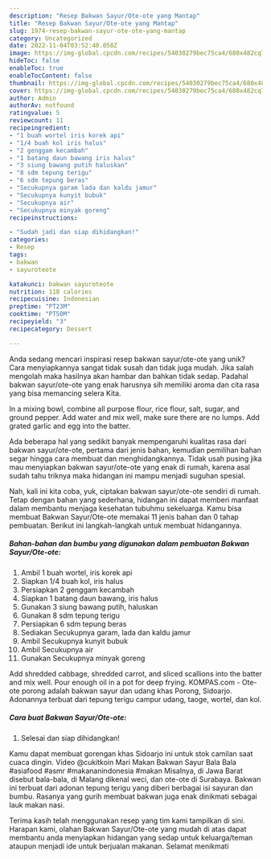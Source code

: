 ```yaml
---
description: "Resep Bakwan Sayur/Ote-ote yang Mantap"
title: "Resep Bakwan Sayur/Ote-ote yang Mantap"
slug: 1974-resep-bakwan-sayur-ote-ote-yang-mantap
category: Uncategorized
date: 2022-11-04T03:52:40.058Z
image: https://img-global.cpcdn.com/recipes/54030279bec75ca4/680x482cq70/bakwan-sayurote-ote-foto-resep-utama.jpg
hideToc: false
enableToc: true
enableTocContent: false
thumbnail: https://img-global.cpcdn.com/recipes/54030279bec75ca4/680x482cq70/bakwan-sayurote-ote-foto-resep-utama.jpg
cover: https://img-global.cpcdn.com/recipes/54030279bec75ca4/680x482cq70/bakwan-sayurote-ote-foto-resep-utama.jpg
author: Admin
authorAv: notfound
ratingvalue: 5
reviewcount: 11
recipeingredient:
- "1 buah wortel iris korek api"
- "1/4 buah kol iris halus"
- "2 genggam kecambah"
- "1 batang daun bawang iris halus"
- "3 siung bawang putih haluskan"
- "8 sdm tepung terigu"
- "6 sdm tepung beras"
- "Secukupnya garam lada dan kaldu jamur"
- "Secukupnya kunyit bubuk"
- "Secukupnya air"
- "Secukupnya minyak goreng"
recipeinstructions:

- "Sudah jadi dan siap dihidangkan!"
categories:
- Resep
tags:
- bakwan
- sayuroteote

katakunci: bakwan sayuroteote 
nutrition: 118 calories
recipecuisine: Indonesian
preptime: "PT23M"
cooktime: "PT50M"
recipeyield: "3"
recipecategory: Dessert

---
```





Anda sedang mencari inspirasi resep bakwan sayur/ote-ote yang unik? Cara menyiapkannya sangat tidak susah dan tidak juga mudah. Jika salah mengolah maka hasilnya akan hambar dan bahkan tidak sedap. Padahal bakwan sayur/ote-ote yang enak harusnya sih memiliki aroma dan cita rasa yang bisa memancing selera Kita.





In a mixing bowl, combine all purpose flour, rice flour, salt, sugar, and ground pepper. Add water and mix well, make sure there are no lumps. Add grated garlic and egg into the batter.

Ada beberapa hal yang sedikit banyak mempengaruhi kualitas rasa dari bakwan sayur/ote-ote, pertama dari jenis bahan, kemudian pemilihan bahan segar hingga cara membuat dan menghidangkannya. Tidak usah pusing jika mau menyiapkan bakwan sayur/ote-ote yang enak di rumah, karena asal sudah tahu triknya maka hidangan ini mampu menjadi suguhan spesial.






Nah, kali ini kita coba, yuk, ciptakan bakwan sayur/ote-ote sendiri di rumah. Tetap dengan bahan yang sederhana, hidangan ini dapat memberi manfaat dalam membantu menjaga kesehatan tubuhmu sekeluarga. Kamu bisa membuat Bakwan Sayur/Ote-ote memakai 11 jenis bahan dan 0 tahap pembuatan. Berikut ini langkah-langkah untuk membuat hidangannya.

<!--inarticleads1-->

##### Bahan-bahan dan bumbu yang digunakan dalam pembuatan Bakwan Sayur/Ote-ote:

1. Ambil 1 buah wortel, iris korek api
1. Siapkan 1/4 buah kol, iris halus
1. Persiapkan 2 genggam kecambah
1. Siapkan 1 batang daun bawang, iris halus
1. Gunakan 3 siung bawang putih, haluskan
1. Gunakan 8 sdm tepung terigu
1. Persiapkan 6 sdm tepung beras
1. Sediakan Secukupnya garam, lada dan kaldu jamur
1. Ambil Secukupnya kunyit bubuk
1. Ambil Secukupnya air
1. Gunakan Secukupnya minyak goreng


Add shredded cabbage, shredded carrot, and sliced scallions into the batter and mix well. Pour enough oil in a pot for deep frying. KOMPAS.com - Ote-ote porong adalah bakwan sayur dan udang khas Porong, Sidoarjo. Adonannya terbuat dari tepung terigu campur udang, taoge, wortel, dan kol. 

<!--inarticleads2-->

##### Cara buat Bakwan Sayur/Ote-ote:


1. Selesai dan siap dihidangkan!

Kamu dapat membuat gorengan khas Sidoarjo ini untuk stok camilan saat cuaca dingin. Video @cukitkoin Mari Makan Bakwan Sayur Bala Bala #asiafood #asmr #makananindonesia #makan Misalnya, di Jawa Barat disebut bala-bala, di Malang dikenal weci, dan ote-ote di Surabaya. Bakwan ini terbuat dari adonan tepung terigu yang diberi berbagai isi sayuran dan bumbu. Rasanya yang gurih membuat bakwan juga enak dinikmati sebagai lauk makan nasi. 

Terima kasih telah menggunakan resep yang tim kami tampilkan di sini. Harapan kami, olahan Bakwan Sayur/Ote-ote yang mudah di atas dapat membantu anda menyiapkan hidangan yang sedap untuk keluarga/teman ataupun menjadi ide untuk berjualan makanan. Selamat menikmati

